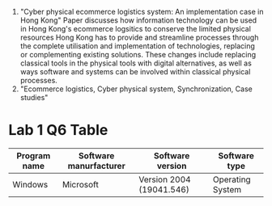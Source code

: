 1. "Cyber physical ecommerce logistics system: An implementation case in Hong Kong" Paper discusses how information technology can be used in Hong Kong's ecommerce logsitics to conserve the limited physical resources Hong Kong has to provide and streamline processes through the complete utilisation and implementation of technologies, replacing or complementing existing solutions. These changes include replacing classical tools in the physical tools with digital alternatives, as well as ways software and systems can be involved within classical physical processes.
2. "Ecommerce logistics, Cyber physical system, Synchronization, Case studies"

# Lab 1 Q6 Table

| Program name | Software manurfacturer | Software version | Software type |
| --- | --- | --- | --- |
| Windows | Microsoft | Version 2004 (19041.546) | Operating System |
